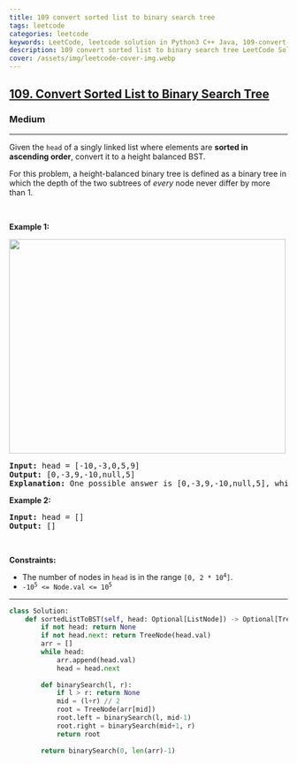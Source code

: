 ```yaml
---
title: 109 convert sorted list to binary search tree
tags: leetcode
categories: leetcode
keywords: LeetCode, leetcode solution in Python3 C++ Java, 109-convert-sorted-list-to-binary-search-tree solution
description: 109 convert sorted list to binary search tree LeetCode Solution Explained
cover: /assets/img/leetcode-cover-img.webp
---
```



<h2><a href="https://leetcode.com/problems/convert-sorted-list-to-binary-search-tree/">109. Convert Sorted List to Binary Search Tree</a></h2><h3>Medium</h3><hr><div><p>Given the <code>head</code> of a singly linked list where elements are <strong>sorted in ascending order</strong>, convert it to a height balanced BST.</p>

<p>For this problem, a height-balanced binary tree is defined as a binary tree in which the depth of the two subtrees of <em>every</em> node never differ by more than 1.</p>

<p>&nbsp;</p>
<p><strong>Example 1:</strong></p>
<img alt="" src="https://assets.leetcode.com/uploads/2020/08/17/linked.jpg" style="width: 500px; height: 388px;">
<pre><strong>Input:</strong> head = [-10,-3,0,5,9]
<strong>Output:</strong> [0,-3,9,-10,null,5]
<strong>Explanation:</strong> One possible answer is [0,-3,9,-10,null,5], which represents the shown height balanced BST.
</pre>

<p><strong>Example 2:</strong></p>

<pre><strong>Input:</strong> head = []
<strong>Output:</strong> []
</pre>

<p>&nbsp;</p>
<p><strong>Constraints:</strong></p>

<ul>
	<li>The number of nodes in <code>head</code> is in the range <code>[0, 2 * 10<sup>4</sup>]</code>.</li>
	<li><code>-10<sup>5</sup> &lt;= Node.val &lt;= 10<sup>5</sup></code></li>
</ul>
</div>

---




```python
class Solution:
    def sortedListToBST(self, head: Optional[ListNode]) -> Optional[TreeNode]:
        if not head: return None
        if not head.next: return TreeNode(head.val)
        arr = []
        while head:
            arr.append(head.val)
            head = head.next
        
        def binarySearch(l, r):
            if l > r: return None
            mid = (l+r) // 2
            root = TreeNode(arr[mid])
            root.left = binarySearch(l, mid-1)
            root.right = binarySearch(mid+1, r)
            return root
        
        return binarySearch(0, len(arr)-1)
```
